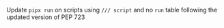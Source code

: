 Update `pipx run` on scripts using `/// script` and no `run` table following the updated version of PEP 723
